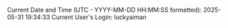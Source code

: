 Current Date and Time (UTC - YYYY-MM-DD HH:MM:SS formatted): 2025-05-31 19:34:33
Current User's Login: luckyaiman
